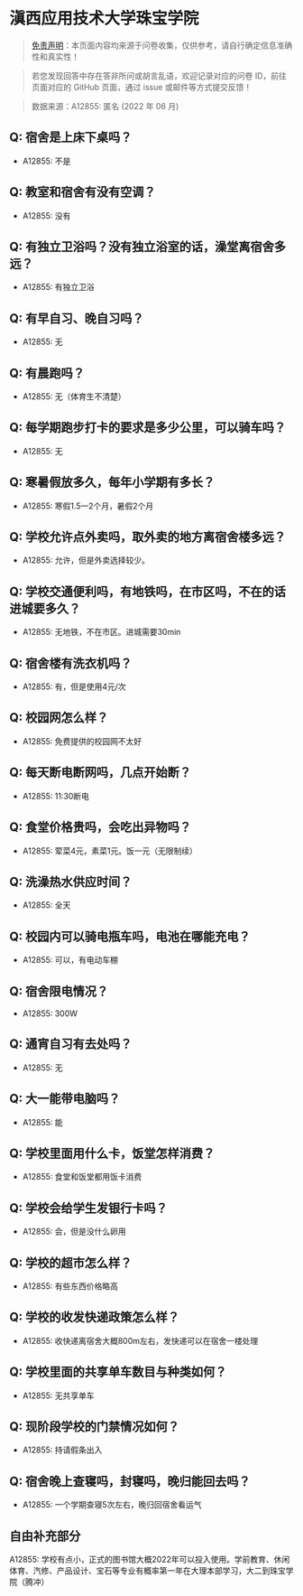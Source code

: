 # 滇西应用技术大学珠宝学院

> [免责声明](https://colleges.chat/#_3)：本页面内容均来源于问卷收集，仅供参考，请自行确定信息准确性和真实性！

> 若您发现回答中存在答非所问或胡言乱语，欢迎记录对应的问卷 ID，前往页面对应的 GitHub 页面，通过 issue 或邮件等方式提交反馈！

> 数据来源：A12855: 匿名 (2022 年 06 月)

## Q: 宿舍是上床下桌吗？

- A12855: 不是

## Q: 教室和宿舍有没有空调？

- A12855: 没有

## Q: 有独立卫浴吗？没有独立浴室的话，澡堂离宿舍多远？

- A12855: 有独立卫浴

## Q: 有早自习、晚自习吗？

- A12855: 无

## Q: 有晨跑吗？

- A12855: 无（体育生不清楚）

## Q: 每学期跑步打卡的要求是多少公里，可以骑车吗？

- A12855: 无

## Q: 寒暑假放多久，每年小学期有多长？

- A12855: 寒假1.5—2个月，暑假2个月

## Q: 学校允许点外卖吗，取外卖的地方离宿舍楼多远？

- A12855: 允许，但是外卖选择较少。

## Q: 学校交通便利吗，有地铁吗，在市区吗，不在的话进城要多久？

- A12855: 无地铁，不在市区。进城需要30min

## Q: 宿舍楼有洗衣机吗？

- A12855: 有，但是使用4元/次

## Q: 校园网怎么样？

- A12855: 免费提供的校园网不太好

## Q: 每天断电断网吗，几点开始断？

- A12855: 11:30断电

## Q: 食堂价格贵吗，会吃出异物吗？

- A12855: 荤菜4元，素菜1元。饭一元（无限制续）

## Q: 洗澡热水供应时间？

- A12855: 全天

## Q: 校园内可以骑电瓶车吗，电池在哪能充电？

- A12855: 可以，有电动车棚

## Q: 宿舍限电情况？

- A12855: 300W

## Q: 通宵自习有去处吗？

- A12855: 无

## Q: 大一能带电脑吗？

- A12855: 能

## Q: 学校里面用什么卡，饭堂怎样消费？

- A12855: 食堂和饭堂都用饭卡消费

## Q: 学校会给学生发银行卡吗？

- A12855: 会，但是没什么卵用

## Q: 学校的超市怎么样？

- A12855: 有些东西价格略高

## Q: 学校的收发快递政策怎么样？

- A12855: 收快递离宿舍大概800m左右，发快递可以在宿舍一楼处理

## Q: 学校里面的共享单车数目与种类如何？

- A12855: 无共享单车

## Q: 现阶段学校的门禁情况如何？

- A12855: 持请假条出入

## Q: 宿舍晚上查寝吗，封寝吗，晚归能回去吗？

- A12855: 一个学期查寝5次左右，晚归回宿舍看运气

## 自由补充部分

A12855: 学校有点小，正式的图书馆大概2022年可以投入使用。学前教育、休闲体育、汽修、产品设计、宝石等专业有概率第一年在大理本部学习，大二到珠宝学院（腾冲）